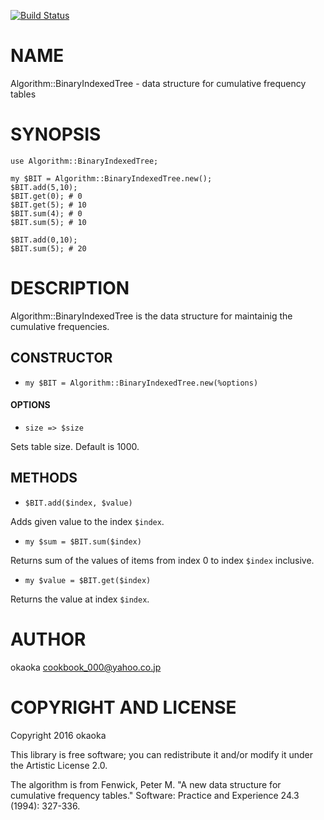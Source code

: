 [![Build Status](https://travis-ci.org/okaoka/p6-Algorithm-BinaryIndexedTree.svg?branch=master)](https://travis-ci.org/okaoka/p6-Algorithm-BinaryIndexedTree)

NAME
====

Algorithm::BinaryIndexedTree - data structure for cumulative frequency tables

SYNOPSIS
========

    use Algorithm::BinaryIndexedTree;

    my $BIT = Algorithm::BinaryIndexedTree.new();
    $BIT.add(5,10);
    $BIT.get(0); # 0
    $BIT.get(5); # 10
    $BIT.sum(4); # 0
    $BIT.sum(5); # 10

    $BIT.add(0,10);
    $BIT.sum(5); # 20

DESCRIPTION
===========

Algorithm::BinaryIndexedTree is the data structure for maintainig the cumulative frequencies.

CONSTRUCTOR
-----------

  * `my $BIT = Algorithm::BinaryIndexedTree.new(%options)`

#### OPTIONS

  * `size => $size`

Sets table size. Default is 1000.

METHODS
-------

  * `$BIT.add($index, $value)`

Adds given value to the index `$index`.

  * `my $sum = $BIT.sum($index)`

Returns sum of the values of items from index 0 to index `$index` inclusive.

  * `my $value = $BIT.get($index)`

Returns the value at index `$index`.

AUTHOR
======

okaoka <cookbook_000@yahoo.co.jp>

COPYRIGHT AND LICENSE
=====================

Copyright 2016 okaoka

This library is free software; you can redistribute it and/or modify it under the Artistic License 2.0.

The algorithm is from Fenwick, Peter M. "A new data structure for cumulative frequency tables." Software: Practice and Experience 24.3 (1994): 327-336.
